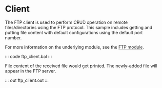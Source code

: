 # Client

The FTP client is used to perform CRUD operation on remote files/directories
using the FTP protocol. This sample includes getting and putting file
content with default configurations using the default port number.

For more information on the underlying module, 
see the [FTP module](https://lib.ballerina.io/ballerina/ftp/latest).

::: code ftp_client.bal :::

File content of the received file would get printed.
The newly-added file will appear in the FTP server.

::: out ftp_client.out :::
